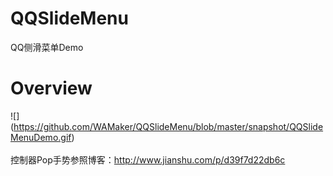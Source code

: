 # QQSlideMenu
QQ侧滑菜单Demo

# Overview
![] (https://github.com/WAMaker/QQSlideMenu/blob/master/snapshot/QQSlideMenuDemo.gif)<br><br>
控制器Pop手势参照博客：http://www.jianshu.com/p/d39f7d22db6c
